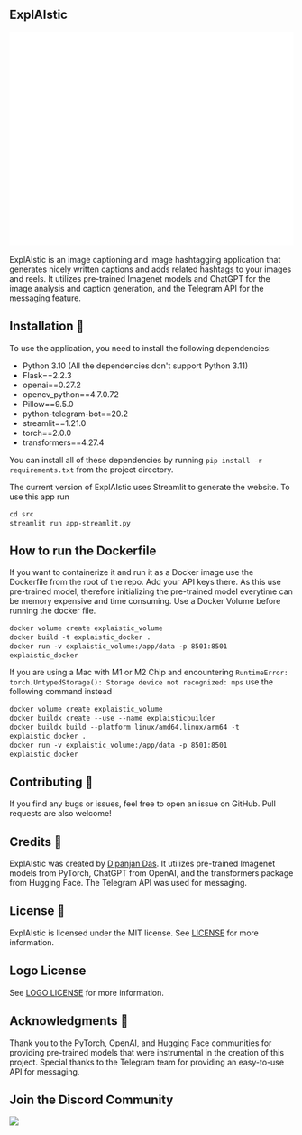## ExplAIstic

![ExplAIstic Logo](/src/resources/Background.png)

ExplAIstic is an image captioning and image hashtagging application that generates nicely written captions and adds related hashtags to your images and reels. It utilizes pre-trained Imagenet models and ChatGPT for the image analysis and caption generation, and the Telegram API for the messaging feature.

## Installation 🚀

To use the application, you need to install the following dependencies:

- Python 3.10 (All the dependencies don't support Python 3.11)
- Flask==2.2.3
- openai==0.27.2
- opencv_python==4.7.0.72
- Pillow==9.5.0
- python-telegram-bot==20.2
- streamlit==1.21.0
- torch==2.0.0
- transformers==4.27.4

You can install all of these dependencies by running `pip install -r requirements.txt` from the project directory.

The current version of ExplAIstic uses Streamlit to generate the website. To use this app run
```
cd src
streamlit run app-streamlit.py
```
## How to run the Dockerfile

If you want to containerize it and run it as a Docker image use the Dockerfile from the root of the repo. Add your API keys there. As this use pre-trained model, therefore initializing the pre-trained model everytime can be memory expensive and time consuming. Use a Docker Volume before running the docker file.

```
docker volume create explaistic_volume
docker build -t explaistic_docker .
docker run -v explaistic_volume:/app/data -p 8501:8501 explaistic_docker
```

If you are using a Mac with M1 or M2 Chip and encountering `RuntimeError: torch.UntypedStorage(): Storage device not recognized: mps` use the following command instead

```
docker volume create explaistic_volume
docker buildx create --use --name explaisticbuilder
docker buildx build --platform linux/amd64,linux/arm64 -t explaistic_docker .
docker run -v explaistic_volume:/app/data -p 8501:8501 explaistic_docker
```

## Contributing 🤝

If you find any bugs or issues, feel free to open an issue on GitHub. Pull requests are also welcome!

## Credits 🙏

ExplAIstic was created by [Dipanjan Das](https://github.com/dasdipanjan04). It utilizes pre-trained Imagenet models from PyTorch, ChatGPT from OpenAI, and the transformers package from Hugging Face. The Telegram API was used for messaging.

## License 📝

ExplAIstic is licensed under the MIT license. See [LICENSE](LICENSE) for more information.

## Logo License
See [LOGO LICENSE](https://github.com/dasdipanjan04/ExplAIstic/blob/main/LOGO%20LICENSE) for more information.
## Acknowledgments 👏
Thank you to the PyTorch, OpenAI, and Hugging Face communities for providing pre-trained models that were instrumental in the creation of this project. Special thanks to the Telegram team for providing an easy-to-use API for messaging.

## Join the Discord Community
<a href="https://discord.gg/UvMWN7k7"><img class="icon-3AqZ2e" src="https://cdn.discordapp.com/icons/1097599444800770060/5bc54720d99c6bc7b86322a3b8683fd6.webp?size=240" alt=" " width="100" height="100" aria-hidden="true"></a>

